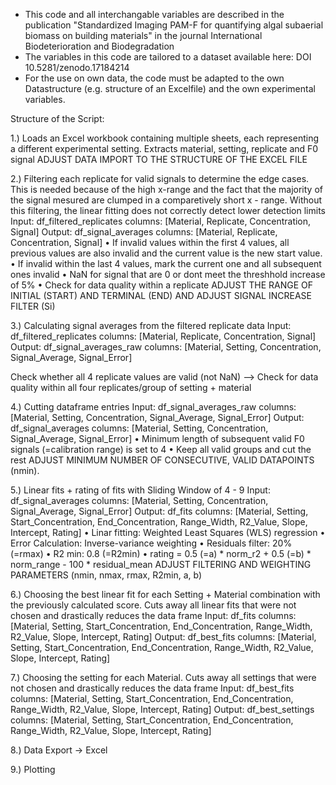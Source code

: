-  This code and all interchangable variables are described in the publication "Standardized Imaging PAM-F for quantifying algal subaerial biomass on building materials" in the journal International Biodeterioration and Biodegradation 
-  The variables in this code are tailored to a dataset available here: DOI 10.5281/zenodo.17184214
-  For the use on own data, the code must be adapted to the own Datastructure (e.g. structure of an Excelfile) and the own experimental variables.

Structure of the Script:

1.) Loads an Excel workbook containing multiple sheets, each representing a different experimental setting. Extracts material, setting, replicate and F0 signal
  ADJUST DATA IMPORT TO THE STRUCTURE OF THE EXCEL FILE

2.) Filtering each replicate for valid signals to determine the edge cases. This is needed because of the high x-range and the fact that the majority of the signal mesured are clumped in a comparetively short x - range. Without this filtering, the linear fitting does not correctly detect lower detection limits 
Input: df_filtered_replicates columns: [Material, Replicate, Concentration, Signal] 
Output: df_signal_averages columns: [Material, Replicate, Concentration, Signal] 
• If invalid values within the first 4 values, all previous values are also invalid and the current value is the new start value. 
• If invalid within the last 4 values, mark the current one and all subsequent ones invalid 
• NaN for signal that are 0 or dont meet the threshhold increase of 5% • Check for data quality within a replicate
  ADJUST THE RANGE OF INITIAL (START) AND TERMINAL (END) AND ADJUST SIGNAL INCREASE FILTER (Si)
  
3.) Calculating signal averages from the filtered replicate data 
Input: df_filtered_replicates columns: [Material, Replicate, Concentration, Signal] 
Output: df_signal_averages_raw columns: [Material, Setting, Concentration, Signal_Average, Signal_Error] 

Check whether all 4 replicate values are valid (not NaN) --> Check for data quality within all four replicates/group of setting + material

4.) Cutting dataframe entries 
Input: df_signal_averages_raw columns: [Material, Setting, Concentration, Signal_Average, Signal_Error] 
Output: df_signal_averages columns: [Material, Setting, Concentration, Signal_Average, Signal_Error] 
• Minimum length of subsequent valid F0 signals (=calibration range) is set to 4 
• Keep all valid groups and cut the rest
  ADJUST MINIMUM NUMBER OF CONSECUTIVE, VALID DATAPOINTS (nmin). 

5.) Linear fits + rating of fits with Sliding Window of 4 - 9 
Input: df_signal_averages columns: [Material, Setting, Concentration, Signal_Average, Signal_Error] 
Output: df_fits columns: [Material, Setting, Start_Concentration, End_Concentration, Range_Width, R2_Value, Slope, Intercept, Rating]
• Linar fitting: Weighted Least Squares (WLS) regression • Error Calculation: Inverse-variance weighting
• Residuals filter: 20% (=rmax)
• R2 min: 0.8 (=R2min)
• rating = 0.5 (=a) * norm_r2 + 0.5 (=b) * norm_range - 100 * residual_mean 
ADJUST FILTERING AND WEIGHTING PARAMETERS (nmin, nmax, rmax, R2min, a, b)

6.) Choosing the best linear fit for each Setting + Material combination with the previously calculated score. Cuts away all linear fits that were not chosen and drastically reduces the data frame 
Input: df_fits columns: [Material, Setting, Start_Concentration, End_Concentration, Range_Width, R2_Value, Slope, Intercept, Rating]
Output: df_best_fits columns: [Material, Setting, Start_Concentration, End_Concentration, Range_Width, R2_Value, Slope, Intercept, Rating]

7.) Choosing the setting for each Material. Cuts away all settings that were not chosen and drastically reduces the data frame 
Input: df_best_fits columns: [Material, Setting, Start_Concentration, End_Concentration, Range_Width, R2_Value, Slope, Intercept, Rating] 
Output: df_best_settings columns: [Material, Setting, Start_Concentration, End_Concentration, Range_Width, R2_Value, Slope, Intercept, Rating]

8.) Data Export -> Excel

9.) Plotting
